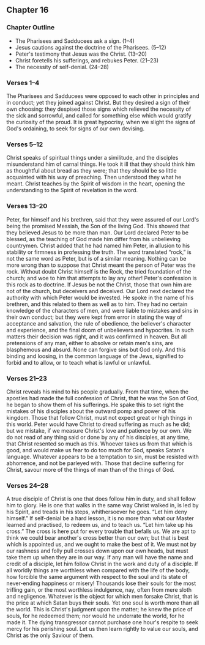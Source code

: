 ## Chapter 16

### Chapter Outline

- The Pharisees and Sadducees ask a sign. (1–4)
- Jesus cautions against the doctrine of the Pharisees. (5–12)
- Peter's testimony that Jesus was the Christ. (13–20)
- Christ foretells his sufferings, and rebukes Peter. (21–23)
- The necessity of self-denial. (24–28)

### Verses 1–4

The Pharisees and Sadducees were opposed to each other in principles and in conduct; yet they joined against Christ. But they desired a sign of their own choosing: they despised those signs which relieved the necessity of the sick and sorrowful, and called for something else which would gratify the curiosity of the proud. It is great hypocrisy, when we slight the signs of God's ordaining, to seek for signs of our own devising.

### Verses 5–12

Christ speaks of spiritual things under a similitude, and the disciples misunderstand him of carnal things. He took it ill that they should think him as thoughtful about bread as they were; that they should be so little acquainted with his way of preaching. Then understood they what he meant. Christ teaches by the Spirit of wisdom in the heart, opening the understanding to the Spirit of revelation in the word.

### Verses 13–20

Peter, for himself and his brethren, said that they were assured of our Lord's being the promised Messiah, the Son of the living God. This showed that they believed Jesus to be more than man. Our Lord declared Peter to be blessed, as the teaching of God made him differ from his unbelieving countrymen. Christ added that he had named him Peter, in allusion to his stability or firmness in professing the truth. The word translated “rock,” is not the same word as Peter, but is of a similar meaning. Nothing can be more wrong than to suppose that Christ meant the person of Peter was the rock. Without doubt Christ himself is the Rock, the tried foundation of the church; and woe to him that attempts to lay any other! Peter's confession is this rock as to doctrine. If Jesus be not the Christ, those that own him are not of the church, but deceivers and deceived. Our Lord next declared the authority with which Peter would be invested. He spoke in the name of his brethren, and this related to them as well as to him. They had no certain knowledge of the characters of men, and were liable to mistakes and sins in their own conduct; but they were kept from error in stating the way of acceptance and salvation, the rule of obedience, the believer's character and experience, and the final doom of unbelievers and hypocrites. In such matters their decision was right, and it was confirmed in heaven. But all pretensions of any man, either to absolve or retain men's sins, are blasphemous and absurd. None can forgive sins but God only. And this binding and loosing, in the common language of the Jews, signified to forbid and to allow, or to teach what is lawful or unlawful.

### Verses 21–23

Christ reveals his mind to his people gradually. From that time, when the apostles had made the full confession of Christ, that he was the Son of God, he began to show them of his sufferings. He spake this to set right the mistakes of his disciples about the outward pomp and power of his kingdom. Those that follow Christ, must not expect great or high things in this world. Peter would have Christ to dread suffering as much as he did; but we mistake, if we measure Christ's love and patience by our own. We do not read of any thing said or done by any of his disciples, at any time, that Christ resented so much as this. Whoever takes us from that which is good, and would make us fear to do too much for God, speaks Satan's language. Whatever appears to be a temptation to sin, must be resisted with abhorrence, and not be parleyed with. Those that decline suffering for Christ, savour more of the things of man than of the things of God.

### Verses 24–28

A true disciple of Christ is one that does follow him in duty, and shall follow him to glory. He is one that walks in the same way Christ walked in, is led by his Spirit, and treads in his steps, whithersoever he goes. “Let him deny himself.” If self-denial be a hard lesson, it is no more than what our Master learned and practised, to redeem us, and to teach us. “Let him take up his cross.” The cross is here put for every trouble that befalls us. We are apt to think we could bear another's cross better than our own; but that is best which is appointed us, and we ought to make the best of it. We must not by our rashness and folly pull crosses down upon our own heads, but must take them up when they are in our way. If any man will have the name and credit of a disciple, let him follow Christ in the work and duty of a disciple. If all worldly things are worthless when compared with the life of the body, how forcible the same argument with respect to the soul and its state of never-ending happiness or misery! Thousands lose their souls for the most trifling gain, or the most worthless indulgence, nay, often from mere sloth and negligence. Whatever is the object for which men forsake Christ, that is the price at which Satan buys their souls. Yet one soul is worth more than all the world. This is Christ's judgment upon the matter; he knew the price of souls, for he redeemed them; nor would he underrate the world, for he made it. The dying transgressor cannot purchase one hour's respite to seek mercy for his perishing soul. Let us then learn rightly to value our souls, and Christ as the only Saviour of them.

